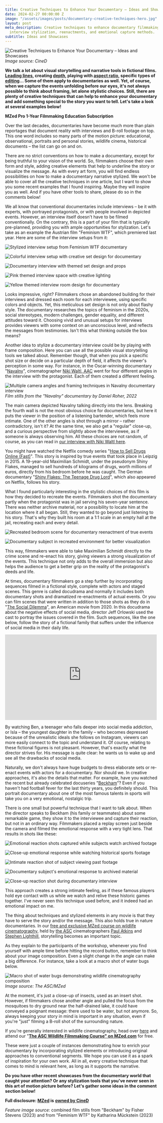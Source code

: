 ```yaml
---
title: Creative Techniques to Enhance Your Documentary – Ideas and Showcases
date: 2024-02-27 00:00:00 Z
image: "/assets/images/posts/documentary-creative-techniques-hero.jpg"
layout: post
meta_description: Creative techniques to enhance documentary filmmaking, including
  interview stylization, reenactments, and emotional capture methods.
subtitle: Ideas and Showcases
---
```


![Creative Techniques to Enhance Your Documentary – Ideas and Showcases](/assets/images/posts/documentary-creative-techniques-hero.jpg)
*Image source: CineD*

**We talk a lot about visual storytelling and narrative tools in fictional films. [Leading lines](https://www.cined.com/using-lines-in-shot-composition-a-journey-of-visual-mastery-with-film-examples/), creating [depth](https://www.cined.com/types-of-space-in-film-explained-crafting-depth-in-your-cinematic-story/), playing with [aspect ratio](https://www.cined.com/aspect-ratio-as-a-storytelling-tool-a-how-to-with-film-examples/), specific types of [editing](https://www.cined.com/when-to-cut-and-why-unlocking-the-craft-of-precise-editing/)… Some of them apply to documentaries as well. Yet, of course, when we capture the events unfolding before our eyes, it's not always possible to think about framing, let alone stylistic choices. Still, there are plenty of creative techniques that can help to enhance your documentary and add something special to the story you want to tell. Let's take a look at several examples below!**

**MZed Pro 1-Year Filmmaking Education Subscription**

Over the last decades, documentaries have become much more than plain reportages that document reality with interviews and B-roll footage on top. This one word includes so many parts of the motion picture: educational, observational, portraits and personal stories, wildlife cinema, historical documents – the list can go on and on.

There are no strict conventions on how to make a documentary, except for being truthful to your vision of the world. So, filmmakers choose their own form and style, adding creative elements that help to underline the story or visualize the message. As with every art form, you will find endless possibilities on how to make a documentary narrative stylized. We won't be able to cover all the creative techniques in one article, but I want to show you some recent examples that I found inspiring. Maybe they will inspire you as well. And if you have other tools to share, please do so in the comments below!

We all know that conventional documentaries include interviews – be it with experts, with portrayed protagonists, or with people involved in depicted events. However, an interview itself doesn't have to be filmed conventionally. On the contrary, this is a part of your film that is typically pre-planned, providing you with ample opportunities for stylization. Let's take as an example the Austrian film "Feminism WTF", which premiered last year. Here are some of the interview setups from it:

![Stylized interview setup from Feminism WTF documentary](/assets/images/posts/documentary-creative-techniques-feminism-interview-2.jpg)

![Colorful interview setup with creative set design for documentary](/assets/images/posts/documentary-creative-techniques-feminism-interview-3.jpg)

![Documentary interview with themed set design and props](/assets/images/posts/documentary-creative-techniques-feminism-interview-4.jpg)

![Pink themed interview space with creative lighting](/assets/images/posts/documentary-creative-techniques-feminism-interview-5.jpg)

![Yellow themed interview room design for documentary](/assets/images/posts/documentary-creative-techniques-feminism-interview-1.jpg)

Looks impressive, right? Filmmakers chose an abandoned building for their interviews and dressed each room for each interviewee, using specific colors and objects. Yet, this meticulous set design is not only about flashy style. The documentary researches the topics of feminism in the 2020s, social stereotypes, modern challenges, gender equality, and different attitudes toward it. Choosing vivid and unusual setups for interviews provides viewers with some context on an unconscious level, and reflects the messages from testimonies. Isn't this what thinking outside the box means?

Another idea to stylize a documentary interview could be by playing with frame composition. Here you can use all the possible visual storytelling tools we talked about. Remember though, that when you pick a specific shot size or decide on a particular depth of field, it affects the viewer's perception in some way. For instance, in the Oscar-winning documentary "[Navalny](https://www.imdb.com/title/tt17041964/)", cinematographer [Niki Waltl, AAC](https://www.nikiwaltl.com/) went for four different angles in the interview with the protagonist. Each of them created a different feeling.

![Multiple camera angles and framing techniques in Navalny documentary interview](/assets/images/posts/documentary-creative-techniques-navalny-angles.jpg)
*Film stills from the "Navalny" documentary by Daniel Roher, 2022*

The main camera depicted Navalny talking directly into the lens. Breaking the fourth wall is not the most obvious choice for documentaries, but here it puts the viewer in the position of a listening bartender, which feels more intimate. One of the other angles is shot through a mirror – rather contradictory, isn't it? At the same time, we also get a "regular" close-up, and a curious perspective from slightly above the interviewee, as if someone is always observing him. All these choices are not random, of course, as you can read in [our interview with Niki Waltl here](https://www.cined.com/making-of-the-navalny-documentary-behind-the-lens-interview-with-the-dp-niki-waltl/).

You might have watched the Netflix comedy series "[How to Sell Drugs Online (Fast)](https://www.netflix.com/title/80218448)". This story is inspired by true events that took place in Leipzig in 2015. A 19-year-old Maximilian Schmidt, under the pseudonym Shiny Flakes, managed to sell hundreds of kilograms of drugs, worth millions of euros, directly from his bedroom before he was caught. The German documentary "[Shiny Flakes: The Teenage Drug Lord](https://www.netflix.com/title/81207826)", which also appeared on Netflix, follows his story.

What I found particularly interesting in the stylistic choices of this film is how they decided to recreate the events. Filmmakers shot the documentary partly when the protagonist was in jail serving his seven-year sentence. There was neither archive material, nor a possibility to locate him at the location where it all began. Still, they wanted to go beyond just listening to his story. That's why they built his room at a 1:1 scale in an empty hall at the jail, recreating each and every detail.

![Recreated bedroom scene for documentary reenactment of true events](/assets/images/posts/documentary-creative-techniques-shiny-flakes-reenactment.jpg)

![Documentary subject in recreated environment for better visualization](/assets/images/posts/documentary-creative-techniques-shiny-flakes-protagonist.jpg)

This way, filmmakers were able to take Maximilian Schmidt directly to the crime scene and re-enact his story, giving viewers a strong visualization of the events. This technique not only adds to the overall immersion but also helps the audience to get a better grip on the reality of the protagonist's deeds and life.

At times, documentary filmmakers go a step further by incorporating sequences filmed in a fictional style, complete with actors and staged scenes. This genre is called docudrama and normally it includes both documentary shots and dramatized re-enactments of actual events. Or you can film scenes that were written in addition to those shots as they do in "[The Social Dilemma](https://www.imdb.com/title/tt11464826/?ref_=nv_sr_srsg_0_tt_1_nm_0_q_The%2520Social%2520Dilemma)", an American movie from 2020. In this docudrama about the negative effects of social media, director Jeff Orlowski used the cast to portray the issues covered in the film. Such sequences, like the one below, follow the story of a fictional family that suffers under the influence of social media in their daily life.

<iframe loading="lazy" title="Can YouTube Algorithms Make You Believe Anything? | The Social Dilemma" width="500" height="281" src="https://www.youtube-nocookie.com/embed/k6ZTUf5NUiA?feature=oembed" frameborder="0" allow="accelerometer; autoplay; clipboard-write; encrypted-media; gyroscope; picture-in-picture; web-share" referrerpolicy="strict-origin-when-cross-origin" allowfullscreen=""></iframe>

By watching Ben, a teenager who falls deeper into social media addiction, or Isla – the youngest daughter in the family – who becomes depressed because of the unrealistic ideals she follows on Instagram, viewers can more easily connect to the topic and understand it. Of course, relating to these fictional figures is not pleasant. However, that's exactly what the director strives for. His message is quite clear: he wants us to wake up and see all the drawbacks of social media.

Naturally, we don't always have huge budgets to dress elaborate sets or re-enact events with actors for a documentary. Nor should we. In creative approaches, it's also the details that matter. For example, have you watched the recent but already celebrated docuseries "[Beckham](https://www.netflix.com/title/81223488)"? Even if you haven't had football fever for the last thirty years, you definitely should. This portrait documentary about one of the most famous talents in sports will take you on a very emotional, nostalgic trip.

There is one small but powerful technique that I want to talk about. When the director speaks to Beckham (his family or teammates) about some remarkable game, they show it to the interviewee and capture their reaction, but not in an ordinary way. Filmmakers placed a replay screen just beside the camera and filmed the emotional response with a very tight lens. That results in shots like these:

![Emotional reaction shots captured while subjects watch archived footage](/assets/images/posts/documentary-creative-techniques-beckham-reaction-1.jpg)

![Close-up emotional response while watching historical sports footage](/assets/images/posts/documentary-creative-techniques-beckham-reaction-2.jpg)

![Intimate reaction shot of subject viewing past footage](/assets/images/posts/documentary-creative-techniques-beckham-reaction-3.jpg)

![Documentary subject's emotional response to archived material](/assets/images/posts/documentary-creative-techniques-beckham-reaction-4.jpg)

![Close-up reaction shot during documentary interview](/assets/images/posts/documentary-creative-techniques-beckham-reaction-5.jpg)

This approach creates a strong intimate feeling, as if these famous players hold eye contact with us while we watch and relive these historic games together. I've never seen this technique used before, and it indeed had an emotional impact on me.

The thing about techniques and stylized elements in any movie is that they have to serve the story and/or the message. This also holds true in nature documentaries. In our [free and exclusive MZed course on wildlife cinematography](https://www.mzed.com/courses/asc-wildlife-filmmaking?tap_a=17272-420962&tap_s=4390139-aad970), held by [the ASC](https://theasc.com/) cinematographers [Paul Atkins](https://www.imdb.com/name/nm0040639/) and [Stephen Lighthill,](https://www.imdb.com/name/nm0003213/?ref_=nv_sr_srsg_0_tt_0_nm_8_q_Stephen%2520Lighthill) storytelling becomes an important topic.

As they explain to the participants of the workshop, whenever you find yourself with ample time before hitting the record button, remember to think about your image composition. Even a slight change in the angle can make a big difference. For instance, take a look at a macro shot of water bugs below.

![Macro shot of water bugs demonstrating wildlife cinematography composition](/assets/images/posts/documentary-creative-techniques-wildlife-macro.jpg)
*Image source: The ASC/MZed*

At the moment, it's just a close-up of insects, used as an insert shot. However, if filmmakers chose another angle and pulled the focus from the mosquitoes to dry ground near the half-drained lake, it could have conveyed a poignant message: there used to be water, but not anymore. So, always keeping your story in mind is important in any situation, even if you're "just" filming a B-roll shot of the surrounding nature.

If you're generally interested in wildlife cinematography, head over [here](https://www.mzed.com/courses/asc-wildlife-filmmaking?tap_a=17272-420962&tap_s=4390139-aad970) and attend our "[**The ASC Wildlife Filmmaking Course" on MZed.com**](https://www.mzed.com/courses/asc-wildlife-filmmaking?tap_a=17272-420962&tap_s=4390139-aad970) for free.

These were just a couple of instances demonstrating how to enrich your documentary by incorporating stylized elements or introducing original approaches to conventional segments. We hope you can use it as a spark of inspiration for your own work. All in all, every creative technique that comes to mind is relevant here, as long as it supports the narrative.

**Do you have other recent showcases from the documentary world that caught your attention? Or any stylization tools that you've never seen in this art of motion picture before? Let's gather some ideas in the comment section below!**

**Full disclosure: [MZed](https://www.mzed.com/?tap_a=17272-420962&tap_s=4390139-aad970) is** [**owned by CineD**](https://www.cined.com/cined-acquires-mzed/)

_Feature image source:_ combined film stills from "Beckham" by Fisher Stevens (2023) and from "Feminism WTF" by Katharina Mückstein (2023)